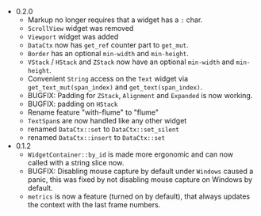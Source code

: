 * 0.2.0
    * Markup no longer requires that a widget has a `:` char.
    * `ScrollView` widget was removed
    * `Viewport` widget was added
    * `DataCtx` now has `get_ref` counter part to `get_mut`.
    * `Border` has an optional `min-width` and `min-height`.
    * `VStack` / `HStack` and `ZStack` now have an optional `min-width` and
      `min-height`.
    * Convenient `String` access on the `Text` widget via
      `get_text_mut(span_index)` and `get_text(span_index)`.
    * BUGFIX: Padding for `ZStack`, `Alignment` and `Expanded` is now working.
    * BUGFIX: padding on `HStack`
    * Rename feature "with-flume" to "flume"
    * `TextSpan`s are now handled like any other widget
    * renamed `DataCtx::set` to `DataCtx::set_silent`
    * renamed `DataCtx::insert` to `DataCtx::set`
* 0.1.2
    * `WidgetContainer::by_id` is made more ergonomic and can now called with a
      string slice now.
    * BUGFIX: Disabling mouse capture by default under `Windows` caused a panic,
      this was fixed by not disabling mouse capture on Windows by default.
    * `metrics` is now a feature (turned on by default), that always updates the
      context with the last frame numbers.
